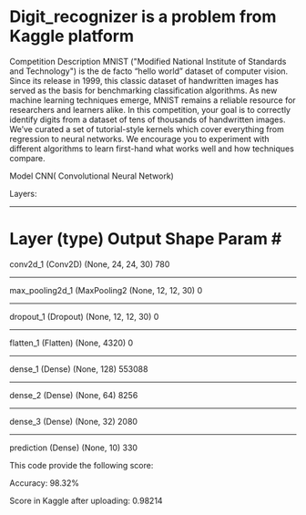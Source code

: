 # Digit_recognizer is a problem from Kaggle platform

Competition Description
MNIST ("Modified National Institute of Standards and Technology") is the de facto “hello world” dataset of computer vision.
Since its release in 1999, this classic dataset of handwritten images has served as the basis for benchmarking classification algorithms. 
As new machine learning techniques emerge, MNIST remains a reliable resource for researchers and learners alike.
In this competition, your goal is to correctly identify digits from a dataset of tens of thousands of handwritten images.
We’ve curated a set of tutorial-style kernels which cover everything from regression to neural networks. 
We encourage you to experiment with different algorithms to learn first-hand what works well and how techniques compare.

Model
CNN( Convolutional Neural Network) 

Layers:

_________________________________________________________________
Layer (type)                 Output Shape              Param #   
=================================================================
conv2d_1 (Conv2D)            (None, 24, 24, 30)        780       
_________________________________________________________________
max_pooling2d_1 (MaxPooling2 (None, 12, 12, 30)        0         
_________________________________________________________________
dropout_1 (Dropout)          (None, 12, 12, 30)        0         
_________________________________________________________________
flatten_1 (Flatten)          (None, 4320)              0         
_________________________________________________________________
dense_1 (Dense)              (None, 128)               553088    
_________________________________________________________________
dense_2 (Dense)              (None, 64)                8256      
_________________________________________________________________
dense_3 (Dense)              (None, 32)                2080      
_________________________________________________________________
prediction (Dense)           (None, 10)                330      





This code provide the following score:

Accuracy: 98.32% 

Score in Kaggle after uploading: 0.98214

